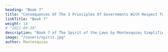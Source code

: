 ```yaml
---
heading: "Book 7"
title: "Consequences Of The 3 Principles Of Governments With Respect To Sumptuary Laws, Luxury and Women"
linkTitle: "Book 7"
weight: 14
# "2021-09-30"
description: "Book 7 of The Spirit of the Laws by Montesquieu Simplified in 17 chapters"
image: "/covers/spirit.jpg"
author: Montesquieu
---
```




